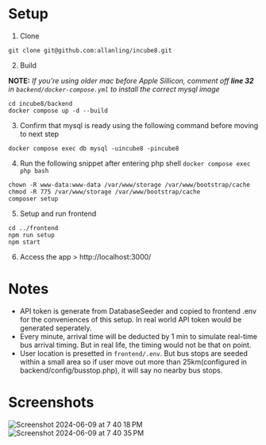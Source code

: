 # Setup
1. Clone
```
git clone git@github.com:allanling/incube8.git
```

2. Build

**NOTE:** *If you're using older mac before Apple Sillicon, comment off **line 32** in `backend/docker-compose.yml` to install the correct mysql image*

```
cd incube8/backend
docker compose up -d --build
```

3. Confirm that mysql is ready using the following command before moving to next step
```
docker compose exec db mysql -uincube8 -pincube8
```

4. Run the following snippet after entering php shell `docker compose exec php bash`
```
chown -R www-data:www-data /var/www/storage /var/www/bootstrap/cache
chmod -R 775 /var/www/storage /var/www/bootstrap/cache
composer setup
```

5. Setup and run frontend
```
cd ../frontend
npm run setup
npm start
```

6. Access the app > http://localhost:3000/

# Notes
- API token is generate from DatabaseSeeder and copied to frontend .env for the conveniences of this setup. In real world API token would be generated seperately.
- Every minute, arrival time will be deducted by 1 min to simulate real-time bus arrival timing. But in real life, the timing would not be that on point.
- User location is presetted in `frontend/.env`. But bus stops are seeded within a small area so if user move out more than 25km(configured in backend/config/busstop.php), it will say no nearby bus stops.

# Screenshots
![Screenshot 2024-06-09 at 7 40 18 PM](https://github.com/allanling/incube8/assets/3927977/43474be7-be36-4c39-ae4d-7101a8803c24)
![Screenshot 2024-06-09 at 7 40 35 PM](https://github.com/allanling/incube8/assets/3927977/6decf200-011e-4d40-a1cf-34e5199ca408)
